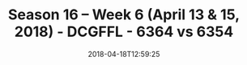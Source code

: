 ---
title: Season 16 – Week 6 (April 13 & 15, 2018) - DCGFFL - 6364 vs 6354
teams_score:
- team: 6364
  score: 37
- team: 6354
  score: 13
mvp: ''
game-ball: ''
sportsperson: ''
season: 16
week: 6
date: '2018-04-18T12:59:25'
pageid: season-16-week-6-april-13-15-2018-6364-vs-6354
---